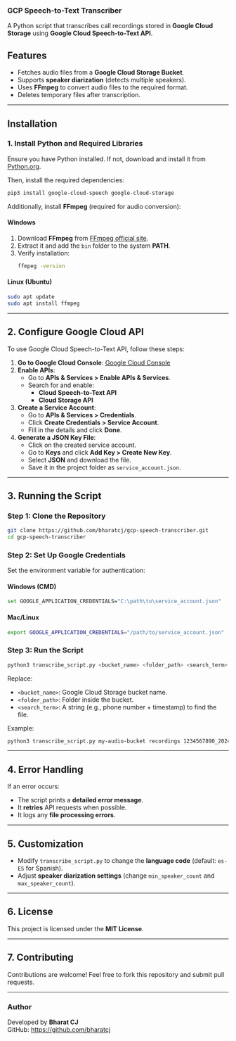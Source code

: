 ### GCP Speech-to-Text Transcriber

A Python script that transcribes call recordings stored in **Google Cloud Storage** using **Google Cloud Speech-to-Text API**.

## Features
- Fetches audio files from a **Google Cloud Storage Bucket**.
- Supports **speaker diarization** (detects multiple speakers).
- Uses **FFmpeg** to convert audio files to the required format.
- Deletes temporary files after transcription.

---

## **Installation**

### **1. Install Python and Required Libraries**
Ensure you have Python installed. If not, download and install it from [Python.org](https://www.python.org/downloads/).

Then, install the required dependencies:

```sh
pip3 install google-cloud-speech google-cloud-storage
```

Additionally, install **FFmpeg** (required for audio conversion):

#### **Windows**
1. Download **FFmpeg** from [FFmpeg official site](https://ffmpeg.org/download.html).
2. Extract it and add the `bin` folder to the system **PATH**.
3. Verify installation:
   ```sh
   ffmpeg -version
   ```

#### **Linux (Ubuntu)**
```sh
sudo apt update
sudo apt install ffmpeg
```

---

## **2. Configure Google Cloud API**
To use Google Cloud Speech-to-Text API, follow these steps:

1. **Go to Google Cloud Console**: [Google Cloud Console](https://console.cloud.google.com/)
2. **Enable APIs**:
   - Go to **APIs & Services > Enable APIs & Services**.
   - Search for and enable:
     - **Cloud Speech-to-Text API**
     - **Cloud Storage API**
3. **Create a Service Account**:
   - Go to **APIs & Services > Credentials**.
   - Click **Create Credentials > Service Account**.
   - Fill in the details and click **Done**.
4. **Generate a JSON Key File**:
   - Click on the created service account.
   - Go to **Keys** and click **Add Key > Create New Key**.
   - Select **JSON** and download the file.
   - Save it in the project folder as `service_account.json`.

---

## **3. Running the Script**
### **Step 1: Clone the Repository**
```sh
git clone https://github.com/bharatcj/gcp-speech-transcriber.git
cd gcp-speech-transcriber
```

### **Step 2: Set Up Google Credentials**
Set the environment variable for authentication:

#### **Windows (CMD)**
```sh
set GOOGLE_APPLICATION_CREDENTIALS="C:\path\to\service_account.json"
```

#### **Mac/Linux**
```sh
export GOOGLE_APPLICATION_CREDENTIALS="/path/to/service_account.json"
```

### **Step 3: Run the Script**
```sh
python3 transcribe_script.py <bucket_name> <folder_path> <search_term>
```
Replace:
- `<bucket_name>`: Google Cloud Storage bucket name.
- `<folder_path>`: Folder inside the bucket.
- `<search_term>`: A string (e.g., phone number + timestamp) to find the file.

Example:
```sh
python3 transcribe_script.py my-audio-bucket recordings 1234567890_20240215
```

---

## **4. Error Handling**
If an error occurs:
- The script prints a **detailed error message**.
- It **retries** API requests when possible.
- It logs any **file processing errors**.

---

## **5. Customization**
- Modify `transcribe_script.py` to change the **language code** (default: `es-ES` for Spanish).
- Adjust **speaker diarization settings** (change `min_speaker_count` and `max_speaker_count`).

---

## **6. License**
This project is licensed under the **MIT License**.

---

## **7. Contributing**
Contributions are welcome! Feel free to fork this repository and submit pull requests.

---

### **Author**
Developed by **Bharat CJ**  
GitHub: https://github.com/bharatcj